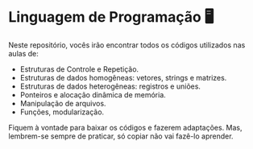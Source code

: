 # Linguagem de Programação :desktop_computer:

Neste repositório, vocês irão encontrar todos os códigos utilizados nas aulas de:

* Estruturas de Controle e Repetição.
* Estruturas de dados homogêneas: vetores, strings e matrizes.
* Estruturas de dados heterogêneas: registros e uniões.
* Ponteiros e alocação dinâmica de memória.
* Manipulação de arquivos.
* Funções, modularização.

Fiquem à vontade para baixar os códigos e fazerem adaptações. Mas, lembrem-se sempre de praticar, só copiar não vai fazê-lo aprender.



 